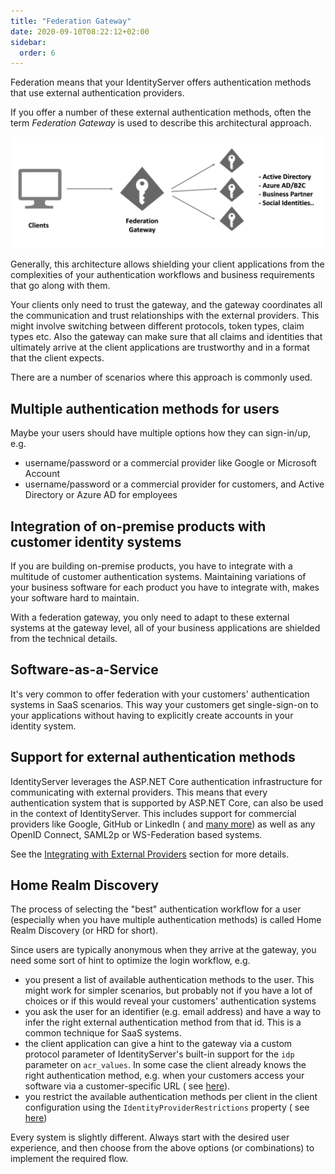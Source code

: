 ```yaml
---
title: "Federation Gateway"
date: 2020-09-10T08:22:12+02:00
sidebar:
  order: 6
---
```


Federation means that your IdentityServer offers authentication methods that use external authentication providers.

If you offer a number of these external authentication methods, often the term *Federation Gateway* is used to describe
this architectural approach.

![](images/federation.png)

Generally, this architecture allows shielding your client applications from the complexities of your authentication
workflows and business requirements that go along with them.

Your clients only need to trust the gateway, and the gateway coordinates all the communication and trust relationships
with the external providers. This might involve switching between different protocols, token types, claim types etc.
Also the gateway can make sure that all claims and identities that ultimately arrive at the client applications are
trustworthy and in a format that the client expects.

There are a number of scenarios where this approach is commonly used.

## Multiple authentication methods for users

Maybe your users should have multiple options how they can sign-in/up, e.g.

* username/password or a commercial provider like Google or Microsoft Account
* username/password or a commercial provider for customers, and Active Directory or Azure AD for employees

## Integration of on-premise products with customer identity systems

If you are building on-premise products, you have to integrate with a multitude of customer authentication systems.
Maintaining variations of your business software for each product you have to integrate with, makes your software hard
to maintain.

With a federation gateway, you only need to adapt to these external systems at the gateway level, all of your business
applications are shielded from the technical details.

## Software-as-a-Service

It's very common to offer federation with your customers' authentication systems in SaaS scenarios. This way your
customers get single-sign-on to your applications without having to explicitly create accounts in your identity system.

## Support for external authentication methods

IdentityServer leverages the ASP.NET Core authentication infrastructure for communicating with external providers. This
means that every authentication system that is supported by ASP.NET Core, can also be used in the context of
IdentityServer. This includes support for commercial providers like Google, GitHub or LinkedIn (
and [many more](https://github.com/aspnet-contrib/AspNet.Security.OAuth.Providers)) as well as any OpenID Connect,
SAML2p or WS-Federation based systems.

See the [Integrating with External Providers](/identityserver/v7/ui/login/external) section for more details.

## Home Realm Discovery

The process of selecting the "best" authentication workflow for a user (especially when you have multiple authentication
methods) is called Home Realm Discovery (or HRD for short).

Since users are typically anonymous when they arrive at the gateway, you need some sort of hint to optimize the login
workflow, e.g.

* you present a list of available authentication methods to the user. This might work for simpler scenarios, but
  probably not if you have a lot of choices or if this would reveal your customers' authentication systems
* you ask the user for an identifier (e.g. email address) and have a way to infer the right external authentication
  method from that id. This is a common technique for SaaS systems.
* the client application can give a hint to the gateway via a custom protocol parameter of IdentityServer's built-in
  support for the `idp` parameter on `acr_values`. In some case the client already knows the right authentication
  method, e.g. when your customers access your software via a customer-specific URL  (
  see [here](/identityserver/v7/reference/endpoints/authorize#optional-parameters)).
* you restrict the available authentication methods per client in the client configuration using the
  `IdentityProviderRestrictions` property (
  see [here](/identityserver/v7/reference/models/client#authentication--session-management))

Every system is slightly different. Always start with the desired user experience, and then choose from the above
options (or combinations) to implement the required flow.
